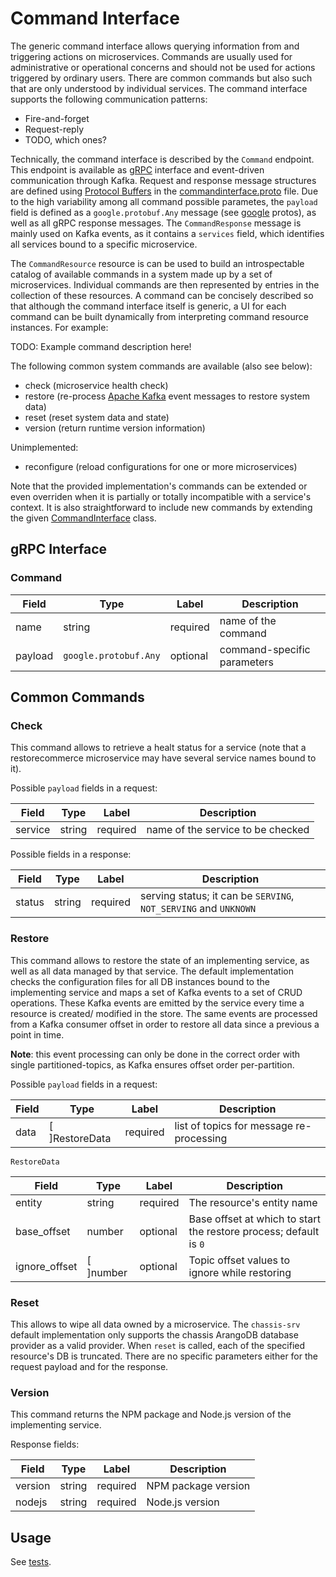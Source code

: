 # Command Interface

The generic command interface allows querying information from and triggering actions on microservices. Commands are usually used for administrative or operational concerns and should not be used for actions triggered by ordinary users. There are common commands but also such that are only understood by individual services. The command interface supports the following communication patterns:

- Fire-and-forget
- Request-reply
- TODO, which ones?

Technically, the command interface is described by the `Command` endpoint. This endpoint is available as [gRPC](https://grpc.io/docs/) interface and event-driven communication through Kafka. Request and response message structures are defined using [Protocol Buffers](https://developers.google.com/protocol-buffers/) in the [commandinterface.proto](https://github.com/restorecommerce/protos/blob/master/io/restorecommerce/commandinterface.proto) file. Due to the high variability among all command possible parametes, the `payload` field is defined as a `google.protobuf.Any` message (see [google](https://github.com/restorecommerce/protos/tree/master/google/protobuf) protos), as well as all gRPC response messages. The `CommandResponse` message is mainly used on Kafka events, as it contains a `services` field, which identifies all services bound to a specific microservice. 

The `CommandResource` resource is can be used to build an introspectable catalog of available commands in a system made up by a set of microservices. Individual commands are then represented by entries in the collection of these resources.
A command can be concisely described so that although the command interface itself is generic, a UI for each command can be built dynamically from interpreting command resource instances. For example:

TODO: Example command description here!

The following common system commands are available (also see below):

- check (microservice health check)
- restore (re-process [Apache Kafka](https://kafka.apache.org/) event messages to restore system data)
- reset (reset system data and state)
- version (return runtime version information)

Unimplemented:

- reconfigure (reload configurations for one or more microservices)

Note that the provided implementation's commands can be extended or even overriden when it is partially or totally incompatible with a service's context. It is also straightforward to include new commands by extending the given [CommandInterface](src/command-interface/index.ts) class.

## gRPC Interface

### Command 

| Field | Type | Label | Description |
| ----- | ---- | ----- | ----------- |
| name | string | required | name of the command |
| payload | `google.protobuf.Any` | optional | command-specific parameters |

## Common Commands

### Check

This command allows to retrieve a healt status for a service (note that a restorecommerce microservice may have several service names bound to it). 

Possible `payload` fields in a request:

| Field | Type | Label | Description |
| ----- | ---- | ----- | ----------- |
| service | string | required | name of the service to be checked |

Possible fields in a response:

| Field | Type | Label | Description |
| ----- | ---- | ----- | ----------- |
| status | string | required | serving status; it can be `SERVING`, `NOT_SERVING` and `UNKNOWN` |

### Restore

This command allows to restore the state of an implementing service, as well as all data managed by that service. The default implementation checks the configuration files for all DB instances bound to the implementing service and maps a set of Kafka events to a set of CRUD operations. 
These Kafka events are emitted by the service every time a resource is created/ modified in the store. The same events are processed from a Kafka consumer offset in order to restore all data since a previous a point in time.

**Note**: this event processing can only be done in the correct order with single partitioned-topics, as Kafka ensures offset order per-partition.

Possible `payload` fields in a request:

| Field | Type | Label | Description |
| ----- | ---- | ----- | ----------- |
| data | [ ]RestoreData | required | list of topics for message re-processing |

`RestoreData`

| Field | Type | Label | Description |
| ----- | ---- | ----- | ----------- |
| entity | string | required | The resource's entity name |
| base_offset | number | optional | Base offset at which to start the restore process; default is `0` |
| ignore_offset | [ ]number | optional | Topic offset values to ignore while restoring |

### Reset

This allows to wipe all data owned by a microservice.
The `chassis-srv` default implementation only supports the chassis ArangoDB database provider as a valid provider. When `reset` is called, each of the specified resource's DB is truncated. There are no specific parameters either for the request payload and for the response.

### Version

This command returns the NPM package and Node.js version of the implementing service. 

Response fields:

| Field | Type | Label | Description |
| ----- | ---- | ----- | ----------- |
| version | string | required | NPM package version |
| nodejs | string | required | Node.js version |


## Usage

See [tests](test/command_test.ts).

